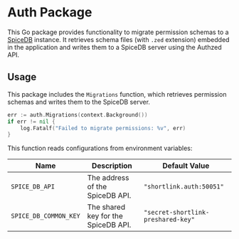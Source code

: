 # Auth Package

This Go package provides functionality to migrate permission 
schemas to a [SpiceDB](https://github.com/authzed/spicedb) instance. 
It retrieves schema files (with `.zed` extension) embedded in the application and 
writes them to a SpiceDB server using the Authzed API.

## Usage

This package includes the `Migrations` function, which retrieves permission schemas and writes them to the SpiceDB server.

```go
err := auth.Migrations(context.Background())
if err != nil {
    log.Fatalf("Failed to migrate permissions: %v", err)
}
```

This function reads configurations from environment variables:

| Name                  | Description                         | Default Value                      |
|-----------------------|-------------------------------------|------------------------------------|
| `SPICE_DB_API`        | The address of the SpiceDB API.     | `"shortlink.auth:50051"`           |
| `SPICE_DB_COMMON_KEY` | The shared key for the SpiceDB API. | `"secret-shortlink-preshared-key"` |

